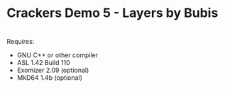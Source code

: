 #
# Crackers Demo 5 - Layers by Bubis
#

Requires:
 - GNU C++ or other compiler
 - ASL 1.42 Build 110
 - Exomizer 2.09 (optional)
 - MkD64 1.4b (optional)

